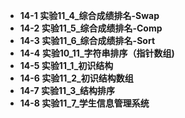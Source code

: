 * __14-1 实验11_4_综合成绩排名-Swap__
* __14-2 实验11_5_综合成绩排名-Comp__
* __14-3 实验11_6_综合成绩排名-Sort__
* __14-4 实验10_11_字符串排序（指针数组)__
* __14-5 实验11_1_初识结构__
* __14-6 实验11_2_初识结构数组__
* __14-7 实验11_3_结构排序__
* __14-8 实验11_7_学生信息管理系统__